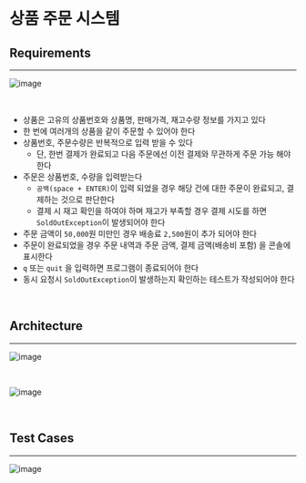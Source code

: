 # 상품 주문 시스템

## Requirements

---

![image](https://user-images.githubusercontent.com/71188307/159013753-715eda93-417b-429a-8355-15ea3e6014a5.png)

<br />

- 상품은 고유의 상품번호와 상품명, 판매가격, 재고수량 정보를 가지고 있다
- 한 번에 여러개의 상품을 같이 주문할 수 있어야 한다
- 상품번호, 주문수량은 반복적으로 입력 받을 수 있다
  - 단, 한번 결제가 완료되고 다음 주문에선 이전 결제와 무관하게 주문 가능 해야한다
- 주문은 상품번호, 수량을 입력받는다
  - `공백(space + ENTER)`이 입력 되었을 경우 해당 건에 대한 주문이 완료되고, 결제하는 것으로 판단한다
  - 결제 시 재고 확인을 하여야 하며 재고가 부족할 경우 결제 시도를 하면 `SoldOutException`이 발생되어야 한다
- 주문 금액이 `50,000`원 미만인 경우 배송료 `2,500`원이 추가 되어야 한다
- 주문이 완료되었을 경우 주문 내역과 주문 금액, 결제 금액(배송비 포함) 을 콘솔에 표시한다
- `q` 또는 `quit` 을 입력하면 프로그램이 종료되어야 한다
- 동시 요청시 `SoldOutException`이 발생하는지 확인하는 테스트가 작성되어야 한다

<br />

## Architecture

---

![image](https://user-images.githubusercontent.com/71188307/159008061-4f047fb1-3a7d-492d-beb3-a22c76fc661a.png)

<br />

![image](https://user-images.githubusercontent.com/71188307/159012570-8ed09ace-a8ec-4be6-b6bc-9c238c7625cf.png)

<br />

## Test Cases

---

![image](https://user-images.githubusercontent.com/71188307/159008111-751eecc2-4649-480a-9ae1-f0c058e88891.JPG)

<br />
